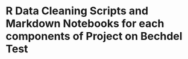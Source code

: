 # R Data Cleaning Scripts and Markdown Notebooks for each components of Project on Bechdel Test  


